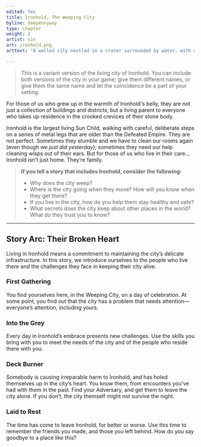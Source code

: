 ```yaml
---
edited: Yes
title: Ironhold, The Weeping City
byline: deepennyway
type: chapter
weight: 2
artist: sin
art: ironhold.png
arttext: "A walled city nestled in a crater surrounded by water, with arched bridges leading out."

---
```

> This is a variant version of the living city of Ironhold. You can include both versions of the city in your game; give them different names, or give them the same name and let the coincidence be a part of your setting.

For those of us who grew up in the warmth of Ironhold's belly, they are not just a collection of buildings and districts, but a living parent to everyone who takes up residence in the crooked crevices of their stone body.

Ironhold is the largest living Sun Child, walking with careful, deliberate steps on a series of metal legs that are older than the Defeated Empire. They are not perfect. Sometimes they stumble and we have to clean our rooms again (even though we _just did yesterday_); sometimes they need our help cleaning wisps out of their ears. But for those of us who live in their care... Ironhold isn’t just home. They’re family.


> **If you tell a story that includes Ironhold, consider the following:**
> *   Why does the city weep?
> *   Where is the city going when they move? How will you know when they get there?
> *   If you live in the city, how do you help them stay healthy and safe?
> *   What secrets does the city keep about other places in the world? What do they trust you to know?

***

## Story Arc: Their Broken Heart
Living in Ironhold means a commitment to maintaining the city’s delicate infrastructure. In this story, we introduce ourselves to the people who live there and the challenges they face in keeping their city alive.

### First Gathering
You find yourselves here, in the Weeping City, on a day of celebration. At some point, you find out that the city has a problem that needs attention—everyone’s attention, including yours.

### Into the Grey
Every day in Ironhold’s embrace presents new challenges. Use the skills you bring with you to meet the needs of the city and of the people who reside there with you.

### Deck Burner
Somebody is causing irreparable harm to Ironhold, and has holed themselves up in the city’s heart. You know them, from encounters you’ve had with them in the past. Find your Adversary, and get them to leave the city alone. If you don’t, the city themself might not survive the night.

### Laid to Rest
The time has come to leave Ironhold, for better or worse. Use this time to remember the friends you made, and those you left behind. How do you say goodbye to a place like this?
